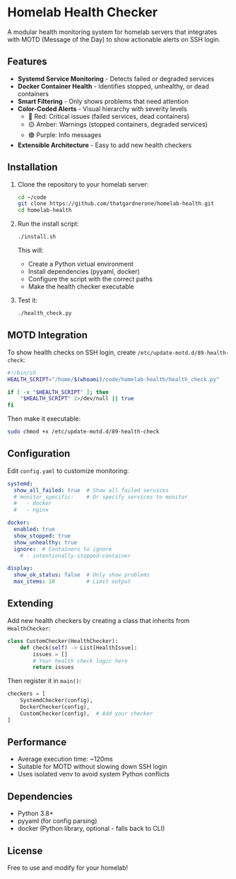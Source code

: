 # Homelab Health Checker

A modular health monitoring system for homelab servers that integrates with MOTD (Message of the Day) to show actionable alerts on SSH login.

## Features

- **Systemd Service Monitoring** - Detects failed or degraded services
- **Docker Container Health** - Identifies stopped, unhealthy, or dead containers
- **Smart Filtering** - Only shows problems that need attention
- **Color-Coded Alerts** - Visual hierarchy with severity levels
  - 🔴 Red: Critical issues (failed services, dead containers)
  - 🟡 Amber: Warnings (stopped containers, degraded services)
  - 🟣 Purple: Info messages
- **Extensible Architecture** - Easy to add new health checkers

## Installation

1. Clone the repository to your homelab server:
   ```bash
   cd ~/code
   git clone https://github.com/thatgardnerone/homelab-health.git
   cd homelab-health
   ```

2. Run the install script:
   ```bash
   ./install.sh
   ```

   This will:
   - Create a Python virtual environment
   - Install dependencies (pyyaml, docker)
   - Configure the script with the correct paths
   - Make the health checker executable

3. Test it:
   ```bash
   ./health_check.py
   ```

## MOTD Integration

To show health checks on SSH login, create `/etc/update-motd.d/89-health-check`:

```bash
#!/bin/sh
HEALTH_SCRIPT="/home/$(whoami)/code/homelab-health/health_check.py"

if [ -x "$HEALTH_SCRIPT" ]; then
    "$HEALTH_SCRIPT" 2>/dev/null || true
fi
```

Then make it executable:
```bash
sudo chmod +x /etc/update-motd.d/89-health-check
```

## Configuration

Edit `config.yaml` to customize monitoring:

```yaml
systemd:
  show_all_failed: true  # Show all failed services
  # monitor_specific:    # Or specify services to monitor
  #   - docker
  #   - nginx

docker:
  enabled: true
  show_stopped: true
  show_unhealthy: true
  ignore:  # Containers to ignore
    # - intentionally-stopped-container

display:
  show_ok_status: false  # Only show problems
  max_items: 10          # Limit output
```

## Extending

Add new health checkers by creating a class that inherits from `HealthChecker`:

```python
class CustomChecker(HealthChecker):
    def check(self) -> List[HealthIssue]:
        issues = []
        # Your health check logic here
        return issues
```

Then register it in `main()`:

```python
checkers = [
    SystemdChecker(config),
    DockerChecker(config),
    CustomChecker(config),  # Add your checker
]
```

## Performance

- Average execution time: ~120ms
- Suitable for MOTD without slowing down SSH login
- Uses isolated venv to avoid system Python conflicts

## Dependencies

- Python 3.8+
- pyyaml (for config parsing)
- docker (Python library, optional - falls back to CLI)

## License

Free to use and modify for your homelab!
